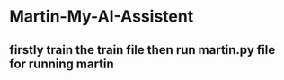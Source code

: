 # Martin-My-AI-Assistent

## firstly train the train file then run martin.py file for running martin

